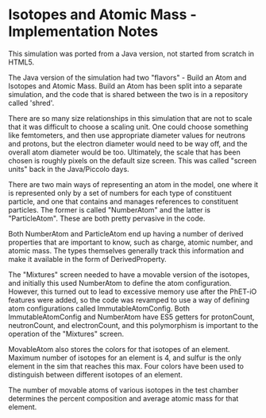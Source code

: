 # Isotopes and Atomic Mass - Implementation Notes

This simulation was ported from a Java version, not started from scratch in HTML5.

The Java version of the simulation had two "flavors" - Build an Atom and Isotopes and Atomic Mass. Build an Atom has
been split into a separate simulation, and the code that is shared between the two is in a repository called
'shred'.

There are so many size relationships in this simulation that are not to scale that it was difficult to choose a scaling
unit. One could choose something like femtometers, and then use appropriate diameter values for neutrons and protons,
but the electron diameter would need to be way off, and the overall atom diameter would be too. Ultimately, the scale
that has been chosen is roughly pixels on the default size screen. This was called "screen units" back in the
Java/Piccolo days.

There are two main ways of representing an atom in the model, one where it is represented only by a set of numbers for
each type of constituent particle, and one that contains and manages references to constituent particles. The former is
called "NumberAtom" and the latter is "ParticleAtom". These are both pretty pervasive in the code.

Both NumberAtom and ParticleAtom end up having a number of derived properties that are important to know, such as
charge, atomic number, and atomic mass. The types themselves generally track this information and make it available in
the form of DerivedProperty.

The "Mixtures" screen needed to have a movable version of the isotopes, and initially this used NumberAtom to define the
atom configuration. However, this turned out to lead to excessive memory use after the PhET-iO features were added, so
the code was revamped to use a way of defining atom configurations called ImmutableAtomConfig. Both ImmutableAtomConfig
and NumberAtom have ES5 getters for protonCount, neutronCount, and electronCount, and this polymorphism is important to
the operation of the "Mixtures" screen.

MovableAtom also stores the colors for that isotopes of an element. Maximum number of isotopes for an element is 4, and
sulfur is the only element in the sim that reaches this max. Four colors have been used to distinguish between different
isotopes of an element.

The number of movable atoms of various isotopes in the test chamber determines the percent composition and average
atomic mass for that element.